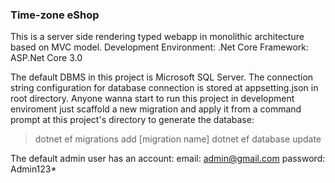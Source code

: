 ### Time-zone eShop
This is a server side rendering typed webapp in monolithic architecture based on MVC model.
Development Environment: .Net Core 
Framework: ASP.Net Core 3.0

The default DBMS in this project is Microsoft SQL Server.
The connection string configuration for database connection is stored at appsetting.json in root directory.
Anyone wanna start to run this project in development enviroment just scaffold a new migration and apply it from a command prompt at this project's directory to generate the database:
> dotnet ef migrations add [migration name]
> dotnet ef database update

The default admin user has an account:  email:  admin@gmail.com 	 password: Admin123*
